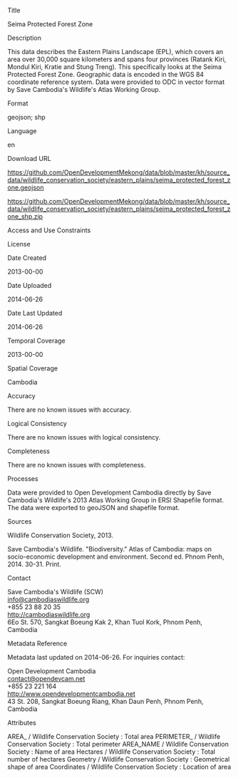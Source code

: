 Title

Seima Protected Forest Zone

Description

This data describes the Eastern Plains Landscape (EPL), which covers an area over 30,000 square kilometers and spans four provinces (Ratank Kiri, Mondul Kiri, Kratie and Stung Treng). This specifically looks at the Seima Protected Forest Zone. Geographic data is encoded in the WGS 84 coordinate reference system. Data were provided to ODC in vector format by Save Cambodia's Wildlife's Atlas Working Group.

Format

geojson; shp

Language

en

Download URL

https://github.com/OpenDevelopmentMekong/data/blob/master/kh/source_data/wildlife_conservation_society/eastern_plains/seima_protected_forest_zone.geojson

https://github.com/OpenDevelopmentMekong/data/blob/master/kh/source_data/wildlife_conservation_society/eastern_plains/seima_protected_forest_zone_shp.zip


Access and Use Constraints



License



Date Created

2013-00-00

Date Uploaded

2014-06-26

Date Last Updated

2014-06-26

Temporal Coverage

2013-00-00

Spatial Coverage

Cambodia

Accuracy

There are no known issues with accuracy.

Logical Consistency

There are no known issues with logical consistency.

Completeness

There are no known issues with completeness.


Processes

Data were provided to Open Development Cambodia directly by Save Cambodia's Wildlife's 2013 Atlas Working Group in ERSI Shapefile format. The data were exported to geoJSON and shapefile format.

Sources

Wildlife Conservation Society, 2013.

Save Cambodia's Wildlife. "Biodiversity." Atlas of Cambodia: maps on socio-economic development and environment. Second ed. Phnom Penh, 2014. 30-31. Print.

Contact

Save Cambodia's Wildlife (SCW)  
info@cambodiaswildlife.org  
+855 23 88 20 35  
http://cambodiaswildlife.org  
6Eo St. 570, Sangkat Boeung Kak 2, Khan Tuol Kork, Phnom Penh, Cambodia  


Metadata Reference

Metadata last updated on 2014-06-26. For inquiries contact:

Open Development Cambodia  
contact@opendevcam.net  
+855 23 221 164  
http://www.opendevelopmentcambodia.net  
43 St. 208, Sangkat Boeung Riang, Khan Daun Penh, Phnom Penh, Cambodia

Attributes

AREA_ / Wildlife Conservation Society : Total area
PERIMETER_ / Wildlife Conservation Society : Total perimeter
AREA_NAME / Wildlife Conservation Society : Name of area
Hectares / Wildlife Conservation Society : Total number of hectares
Geometry / Wildlife Conservation Society : Geometrical shape of area
Coordinates / Wildlife Conservation Society : Location of area


